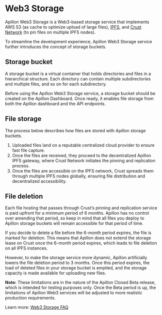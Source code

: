# Web3 Storage

Apillon Web3 Storage is a Web3-based storage service that implements AWS S3 (as cache to optimize upload of large files), [IPFS](https://ipfs.tech/), and [Crust Network](https://crust.network/) (to pin files on multiple IPFS nodes).

To streamline the development experience, Apillon Web3 Storage service further introduces the concept of storage buckets.

## Storage bucket

A storage bucket is a virtual container that holds directories and files in a hierarchical structure. Each directory can contain multiple subdirectories and multiple files, and so on for each subdirectory.

Before using the Apillon Web3 Storage service, a storage bucket should be created on the Apillon Dashboard. Once ready, it enables file storage from both the Apillon dashboard and the API endpoints.

## File storage

The process below describes how files are stored with Apillon storage buckets.

1. Uploaded files land on a reputable centralized cloud provider to ensure fast file capture.
2. Once the files are received, they proceed to the decentralized Apillon IPFS gateway, where Crust Network initiates the pinning and replication process.
3. Once the files are accessible on the IPFS network, Crust spreads them through multiple IPFS nodes globally, ensuring file distribution and decentralized accessibility.

## File deletion

Each file hosting that passes through Crust’s pinning and replication service is paid upfront for a minimum period of 6 months. Apillon has no control over amending that period, so keep in mind that all files you deploy to Apillon storage buckets will remain accessible for that period of time.

If you decide to delete a file before the 6-month period expires, the file is marked for deletion. This means that Apillon does not extend the storage lease on Crust once the 6-month period expires, which leads to file deletion on all IPFS instances.

However, to make the storage service more dynamic, Apillon artificially lowers the file deletion period to 3 months. Once this period expires, the load of deleted files in your storage bucket is emptied, and the storage capacity is made available for uploading new files.

**Note:** These limitations are in the nature of the Apillon Closed Beta release, which is intended for testing purposes only. Once the Beta period is up, the limitations of Apillon Web3 services will be adjusted to more realistic production requirements.

Learn more: [Web3 Storage FAQ](https://blog.apillon.io/faq-apillon-web3-storage-c99a9b0e8b12)